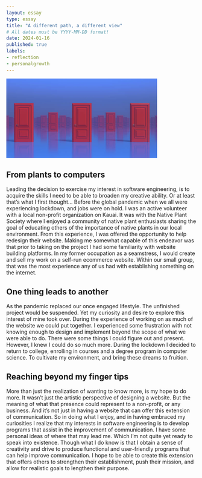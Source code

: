 ```yaml
---
layout: essay
type: essay
title: "A different path, a different view"
# All dates must be YYYY-MM-DD format!
date: 2024-01-16
published: true
labels:
- reflection
- personalgrowth
---
```


<div class="text-center p-4">
  <img width="400px" 
       src="../img/doors.png" 
       class="img-thumbnail" >
</div>

## From plants to computers

Leading the decision to exercise my interest in software engineering, is to acquire the skills I need to be able to broaden my creative ability. Or at least that’s what I first thought… Before the global pandemic when we all were experiencing lockdown, and jobs were on hold. I was an active volunteer with a local non-profit organization on Kauai. It was with the Native Plant Society where I enjoyed a community of native plant enthusiasts sharing the goal of educating others of the importance of native plants in our local environment. From this experience, I was offered the opportunity to help redesign their website. Making me somewhat capable of this endeavor was that prior to taking on the project I had some familiarity with website building platforms. In my former occupation as a seamstress, I would create and sell my work on a self-run ecommerce website. Within our small group, that was the most experience any of us had with establishing something on the internet. 

## One thing leads to another

As the pandemic replaced our once engaged lifestyle. The unfinished project would be suspended. Yet my curiosity and desire to explore this interest of mine took over. During the experience of working on as much of the website we could put together. I experienced some frustration with not knowing enough to design and implement beyond the scope of what we were able to do. There were some things I could figure out and present. However, I knew I could do so much more. During the lockdown I decided to return to college, enrolling in courses and a degree program in computer science. To cultivate my environment, and bring these dreams to fruition.

## Reaching beyond my finger tips

More than just the realization of wanting to know more, is my hope to do more. It wasn’t just the artistic perspective of designing a website. But the meaning of what that presence could represent to a non-profit, or any business. And it’s not just in having a website that can offer this extension of communication. So in doing what I enjoy, and in having embraced my curiosities I realize that my interests in software engineering is to develop programs that assist in the improvement of communication. I have some personal ideas of where that may lead me. Which I’m not quite yet ready to speak into existence. Though what I do know is that I obtain a sense of creativity and drive to produce functional and user-friendly programs that can help improve communication. I hope to be able to create this extension that offers others to strengthen their establishment, push their mission, and allow for realistic goals to lengthen their purpose.
